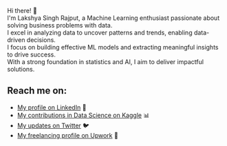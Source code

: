 Hi there! 👋  
I'm Lakshya Singh Rajput, a Machine Learning enthusiast passionate about solving business problems with data.  
I excel in analyzing data to uncover patterns and trends, enabling data-driven decisions.  
I focus on building effective ML models and extracting meaningful insights to drive success.  
With a strong foundation in statistics and AI, I aim to deliver impactful solutions.  

## Reach me on:

- [My profile on LinkedIn](https://www.linkedin.com/in/lakshay-singh-a750732b3/) 👜   
- [My contributions in Data Science on Kaggle](https://www.kaggle.com/lakshaysinghrajput) 📊  
- [My updates on Twitter](https://x.com/Lakshhsingh) 🐦  
- [My freelancing profile on Upwork](https://www.upwork.com/freelancers/~0179618a04fb93e972?viewMode=1) 💼  


<!--
**LakshaySinghRajput/LakshaySinghRajput** is a ✨ _special_ ✨ repository because its `README.md` (this file) appears on your GitHub profile.

Here are some ideas to get you started:

- 🔭 I’m currently working on ...
- 🌱 I’m currently learning ...
- 👯 I’m looking to collaborate on ...
- 🤔 I’m looking for help with ...
- 💬 Ask me about ...
- 📫 How to reach me: ...
- 😄 Pronouns: ...
- ⚡ Fun fact: ...
-->
